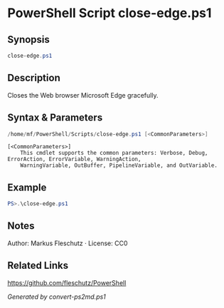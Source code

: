 # PowerShell Script close-edge.ps1

## Synopsis
```powershell
close-edge.ps1
```

## Description
Closes the Web browser Microsoft Edge gracefully.

## Syntax & Parameters
```powershell
/home/mf/PowerShell/Scripts/close-edge.ps1 [<CommonParameters>]
```

```
[<CommonParameters>]
    This cmdlet supports the common parameters: Verbose, Debug, ErrorAction, ErrorVariable, WarningAction, 
    WarningVariable, OutBuffer, PipelineVariable, and OutVariable.
```

## Example
```powershell
PS>.\close-edge.ps1
```


## Notes
Author: Markus Fleschutz · License: CC0

## Related Links
https://github.com/fleschutz/PowerShell

*Generated by convert-ps2md.ps1*
